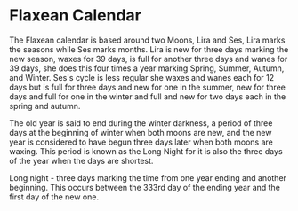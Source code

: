 # Flaxean Calendar

The Flaxean calendar is based around two Moons, Lira and Ses, Lira marks the seasons while Ses marks months. Lira is new for three days marking the new season, waxes for 39 days, is full for another three days and wanes for 39 days, she does this four times a year marking Spring, Summer, Autumn, and Winter. Ses's cycle is less regular she waxes and wanes each for 12 days but is full for three days and new for one in the summer, new for three days and full for one in the winter and full and new for two days each in the spring and autumn.

The old year is said to end during the winter darkness, a period of three days at the beginning of winter when both moons are new, and the new year is considered to have begun three days later when both moons are waxing. This period is known as the Long Night for it is also the three days of the year when the days are shortest.

Long night - three days marking the time from one year ending and another beginning. This occurs between the 333rd day of the ending year and the first day of the new one.
